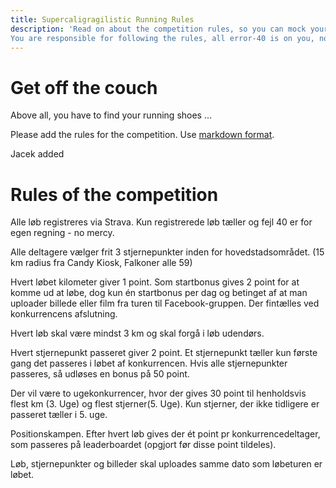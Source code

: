 ```yaml
---
title: Supercaligragilistic Running Rules
description: 'Read on about the competition rules, so you can mock your opponents, and win the coveted prizes.
You are responsible for following the rules, all error-40 is on you, no exceptions.'
---
```

# Get off the couch

Above all, you have to find your running shoes ...

Please add the rules for the competition.
Use [markdown format](https://guides.github.com/features/mastering-markdown/).

Jacek added 

# Rules of the competition

Alle løb registreres via Strava. Kun registrerede løb tæller og fejl 40 er for egen regning - no mercy.

Alle deltagere vælger frit 3 stjernepunkter inden for hovedstadsområdet. (15 km radius fra Candy Kiosk, Falkoner alle 59)

Hvert løbet kilometer giver 1 point. Som startbonus gives 2 point for at komme ud at løbe, dog kun én startbonus per dag og betinget af at man uploader billede eller film fra turen til Facebook-gruppen. Der fintælles ved konkurrencens afslutning.

Hvert løb skal være mindst 3 km og skal forgå i løb udendørs. 

Hvert stjernepunkt passeret giver 2 point. Et stjernepunkt tæller kun første gang det passeres i løbet af konkurrencen. Hvis alle stjernepunkter passeres, så udløses en bonus på 50 point.

Der vil være to ugekonkurrencer, hvor der gives 30 point til henholdsvis flest km (3. Uge) og flest stjerner(5. Uge). Kun stjerner, der ikke tidligere er passeret tæller i 5. uge. 

Positionskampen. Efter hvert løb gives der ét point pr konkurrencedeltager, som passeres på leaderboardet (opgjort før disse point tildeles). 

Løb, stjernepunkter og billeder skal uploades samme dato som løbeturen er løbet.
